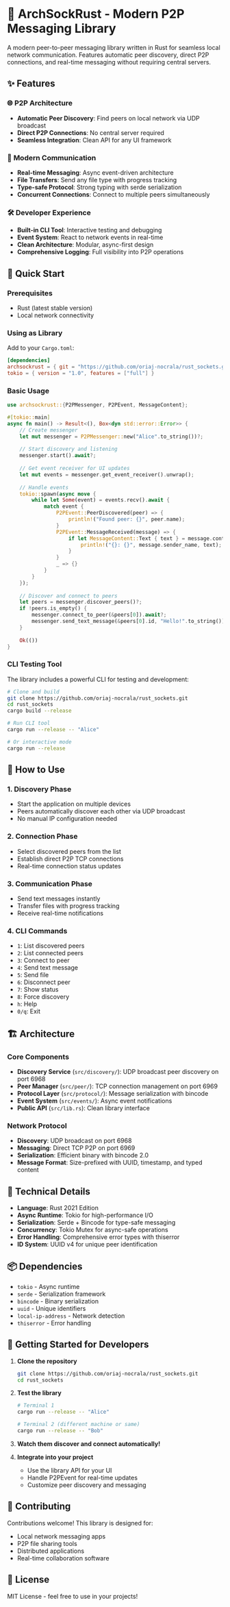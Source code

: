 # 🦀 ArchSockRust - Modern P2P Messaging Library

A modern peer-to-peer messaging library written in Rust for seamless local network communication. Features automatic peer discovery, direct P2P connections, and real-time messaging without requiring central servers.

## ✨ Features

### 🌐 **P2P Architecture**
- **Automatic Peer Discovery**: Find peers on local network via UDP broadcast
- **Direct P2P Connections**: No central server required
- **Seamless Integration**: Clean API for any UI framework

### 📡 **Modern Communication**
- **Real-time Messaging**: Async event-driven architecture
- **File Transfers**: Send any file type with progress tracking
- **Type-safe Protocol**: Strong typing with serde serialization
- **Concurrent Connections**: Connect to multiple peers simultaneously

### 🛠️ **Developer Experience**
- **Built-in CLI Tool**: Interactive testing and debugging
- **Event System**: React to network events in real-time
- **Clean Architecture**: Modular, async-first design
- **Comprehensive Logging**: Full visibility into P2P operations

## 🚀 Quick Start

### Prerequisites

- Rust (latest stable version)
- Local network connectivity

### Using as Library

Add to your `Cargo.toml`:

```toml
[dependencies]
archsockrust = { git = "https://github.com/oriaj-nocrala/rust_sockets.git" }
tokio = { version = "1.0", features = ["full"] }
```

### Basic Usage

```rust
use archsockrust::{P2PMessenger, P2PEvent, MessageContent};

#[tokio::main]
async fn main() -> Result<(), Box<dyn std::error::Error>> {
    // Create messenger
    let mut messenger = P2PMessenger::new("Alice".to_string())?;
    
    // Start discovery and listening
    messenger.start().await?;
    
    // Get event receiver for UI updates
    let mut events = messenger.get_event_receiver().unwrap();
    
    // Handle events
    tokio::spawn(async move {
        while let Some(event) = events.recv().await {
            match event {
                P2PEvent::PeerDiscovered(peer) => {
                    println!("Found peer: {}", peer.name);
                }
                P2PEvent::MessageReceived(message) => {
                    if let MessageContent::Text { text } = message.content {
                        println!("{}: {}", message.sender_name, text);
                    }
                }
                _ => {}
            }
        }
    });
    
    // Discover and connect to peers
    let peers = messenger.discover_peers()?;
    if !peers.is_empty() {
        messenger.connect_to_peer(&peers[0]).await?;
        messenger.send_text_message(&peers[0].id, "Hello!".to_string()).await?;
    }
    
    Ok(())
}
```

### CLI Testing Tool

The library includes a powerful CLI for testing and development:

```bash
# Clone and build
git clone https://github.com/oriaj-nocrala/rust_sockets.git
cd rust_sockets
cargo build --release

# Run CLI tool
cargo run --release -- "Alice"

# Or interactive mode
cargo run --release
```

## 📖 How to Use

### 1. **Discovery Phase**
- Start the application on multiple devices
- Peers automatically discover each other via UDP broadcast
- No manual IP configuration needed

### 2. **Connection Phase** 
- Select discovered peers from the list
- Establish direct P2P TCP connections
- Real-time connection status updates

### 3. **Communication Phase**
- Send text messages instantly
- Transfer files with progress tracking
- Receive real-time notifications

### 4. **CLI Commands**
- `1`: List discovered peers
- `2`: List connected peers
- `3`: Connect to peer
- `4`: Send text message
- `5`: Send file
- `6`: Disconnect peer
- `7`: Show status
- `8`: Force discovery
- `h`: Help
- `0/q`: Exit

## 🏗️ Architecture

### Core Components

- **Discovery Service** (`src/discovery/`): UDP broadcast peer discovery on port 6968
- **Peer Manager** (`src/peer/`): TCP connection management on port 6969
- **Protocol Layer** (`src/protocol/`): Message serialization with bincode
- **Event System** (`src/events/`): Async event notifications
- **Public API** (`src/lib.rs`): Clean library interface

### Network Protocol

- **Discovery**: UDP broadcast on port 6968
- **Messaging**: Direct TCP P2P on port 6969
- **Serialization**: Efficient binary with bincode 2.0
- **Message Format**: Size-prefixed with UUID, timestamp, and typed content

## 🔧 Technical Details

- **Language**: Rust 2021 Edition
- **Async Runtime**: Tokio for high-performance I/O
- **Serialization**: Serde + Bincode for type-safe messaging
- **Concurrency**: Tokio Mutex for async-safe operations
- **Error Handling**: Comprehensive error types with thiserror
- **ID System**: UUID v4 for unique peer identification

## 📦 Dependencies

- `tokio` - Async runtime
- `serde` - Serialization framework
- `bincode` - Binary serialization
- `uuid` - Unique identifiers
- `local-ip-address` - Network detection
- `thiserror` - Error handling

## 🚦 Getting Started for Developers

1. **Clone the repository**
   ```bash
   git clone https://github.com/oriaj-nocrala/rust_sockets.git
   cd rust_sockets
   ```

2. **Test the library**
   ```bash
   # Terminal 1
   cargo run --release -- "Alice"
   
   # Terminal 2 (different machine or same)
   cargo run --release -- "Bob"
   ```

3. **Watch them discover and connect automatically!**

4. **Integrate into your project**
   - Use the library API for your UI
   - Handle P2PEvent for real-time updates
   - Customize peer discovery and messaging

## 🤝 Contributing

Contributions welcome! This library is designed for:
- Local network messaging apps
- P2P file sharing tools
- Distributed applications
- Real-time collaboration software

## 📄 License

MIT License - feel free to use in your projects!